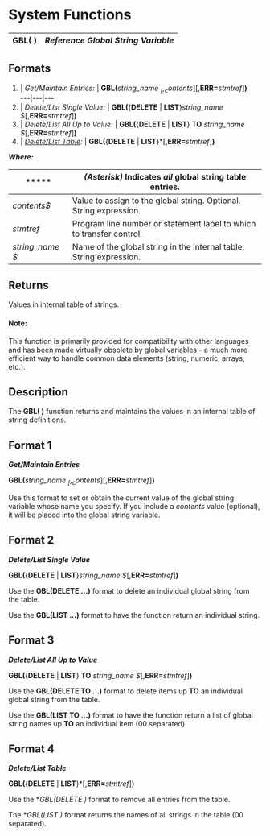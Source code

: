 # System Functions

**GBL( )** |  **_Reference Global String Variable_**  
---|---  
  
##  Formats

1. |  _Get/Maintain Entries:_ |  **GBL(**_string_name_ _$_[,_contents$_][,**ERR=**_stmtref_]**)**  
---|---|---  
2. |  _Delete/List Single Value:_ |  **GBL(**{**DELETE** | **LIST**}_string_name_ _$_[,**ERR=**_stmtref_]**)**  
3. |  _Delete/List All Up to Value:_ |  **GBL(**{**DELETE** | **LIST**} **TO** _string_name_ _$_[,**ERR=**_stmtref_]**)**  
4. |  _[Delete/List Table](gbl.htm#Mark11):_ |  **GBL(**{**DELETE** | **LIST**}*[,**ERR=**_stmtref_]**)**  
  
**_Where:_**

***** |  _(Asterisk)_ Indicates **_all_** global string table entries.  
---|---  
_contents$_ |  Value to assign to the global string. Optional. String expression.  
_stmtref_ |  Program line number or statement label to which to transfer control.  
_string_name_ _$_ |  Name of the global string in the internal table. String expression.  
  
##  Returns

Values in internal table of strings.

#### **Note:**  
This function is primarily provided for compatibility with other languages and has been made virtually obsolete by global variables - a much more efficient way to handle common data elements (string, numeric, arrays, etc.).

##  Description

The **GBL( )** function returns and maintains the values in an internal table of string definitions.

##  Format 1

**_Get/Maintain Entries_**  
  
**GBL(**_string_name_ _$_[,_contents$_][,**ERR=**_stmtref_]**)**

Use this format to set or obtain the current value of the global string variable whose name you specify. If you include a _contents_ value (optional), it will be placed into the global string variable.

##  Format 2

**_Delete/List Single Value_**  
  
**GBL(**{**DELETE** | **LIST**}_string_name_ _$_[,**ERR=**_stmtref_]**)**

Use the **GBL(DELETE ...)** format to delete an individual global string from the table.

Use the **GBL(LIST ...)** format to have the function return an individual string.

##  Format 3

**_Delete/List All Up to Value_**  
  
**GBL(**{**DELETE** | **LIST**} **TO** _string_name_ _$_[,**ERR=**_stmtref_]**)**

Use the **GBL(DELETE TO ...)** format to delete items up **TO** an individual global string from the table.

Use the **GBL(LIST TO ...)** format to have the function return a list of global string names up **TO** an individual item ($00$ separated).

##  Format 4

**_Delete/List Table_**  
  
**GBL(**{**DELETE** | **LIST**}*[,**ERR=**_stmtref_]**)**

Use the **GBL(DELETE *)** format to remove all entries from the table.

The **GBL(LIST *)** format returns the names of all strings in the table ($00$ separated).
